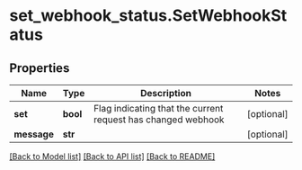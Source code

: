 # set_webhook_status.SetWebhookStatus

## Properties
Name | Type | Description | Notes
------------ | ------------- | ------------- | -------------
**set** | **bool** | Flag indicating that the current request has changed webhook | [optional] 
**message** | **str** |  | [optional] 

[[Back to Model list]](../README.md#documentation-for-models) [[Back to API list]](../README.md#documentation-for-api-endpoints) [[Back to README]](../README.md)


